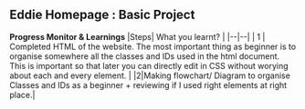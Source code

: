 
## Eddie Homepage : Basic Project

**Progress Monitor & Learnings**
|Steps| What you learnt? |
|--|--|
| 1 | Completed HTML of the website. The most important thing as beginner is to organise somewhere all the classes and IDs used in the html document. This is important so that later you can directly edit in CSS without worying about each and every element. |
|2|Making flowchart/ Diagram to organise Classes and IDs as a beginner + reviewing if I used right elements at right place.|




